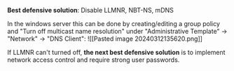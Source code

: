 **Best defensive solution**: Disable LLMNR, NBT-NS, mDNS

In the windows server this can be done by creating/editing a group policy and "Turn off multicast name resolution" under "Administrative Template" -> "Network" -> "DNS Client":
![[Pasted image 20240312135620.png]]

If LLMNR can't turned off, **the next best defensive solution** is to implement network access control and require strong user passwords.

